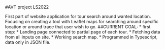 #AVT project LS2022

First part of website application for tour search around wanted location. Focusing on creating a tool with Leaflet maps for searching around specific location or around trace that user wish to go. 
##CURRENT GOAL: 
    * first step:
        * Landing page connected to partial page of each tour. 
        * Fetching data from all inputs on site.
        * Working search map.
        * Programmed in Typescript, data only in JSON file.

    